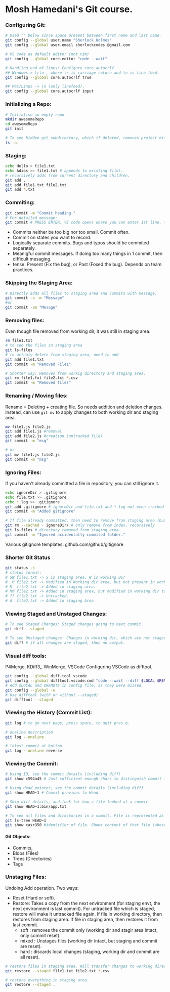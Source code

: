 # Mosh Hamedani's Git course.

### Configuring Git:

```bash
# Used "" below since space present between first name and last name.
git config --global user.name "Sherlock Holmes"
git config --global user.email sherlockcodes.@gmail.com

# VS code as default editor (not vim)
git config --global core.editor "code --wait"

# Handling end of lines: Configure core.autocrlf
## Windows-> \r\n , where \r is carriage return and \n is line feed.
git config --global core.autocrlf true

## Mac/Linus -> \n (only linefeed).
git config --global core.autocrlf input
```

### Initializing a Repo:

```bash
# Initialise an empty repo
mkdir awesomeRepo
cd awesomeRepo
git init

# To see hidden git subdirectory, which if deleted, removes project history.
ls -a
```

### Staging:

```bash
echo Hello > file1.txt
echo Adios >> file1.txt # appends to existing file).
# recursively adds from current directory and children.
git add .
git add file1.txt file2.txt
git add *.txt
```

### Commiting:

```bash
git commit -m "Commit heading."
# For detailed message:
git commit # PRESS ENTER. VS code opens where you can enter 1st line, then leave a line empty and then type detailed message from thrid line onwards.
```

- Commits neither be too big nor too small. Commit often.
- Commit on states you want to record.
- Logically separate commits. Bugs and typos should be commited separately.
- Meanigful commit messages. If doing too many things in 1 commit, then difficult mesaging.
- tense: Present (Fix the bug), or Past (Foxed the bug). Depends on team practices.

### Skipping the Staging Area:

```bash
# Directly adds all files to staging area and commits with message.
git commit -a -m "Message"
#or
git commit -am "Mesage"
```

### Removing files:

Even though file removed from working dir, it was still in staging area.

```bash
rm file1.txt
# to see the files in staging area
git ls-files
# to actualy delete from staging area, need to add
git add file1.txt
git commit -m "Removed File1"

# Shorter way: Removes from workig directory and staging area.
git rm file1.fxt file2.txt *.csv
git commit -m "Removed files"
```

### Renaming / Moving files:

Rename = Deleting + creating file. So needs addition and deletion changes. Instead, can use `git mv` to apply changes to both working dir and staging area.

```bash
mv file1.js file2.js
git add file1.js #removal
git add file2.js #creation (untracked file)
git commit -m "msg"

# or
git mv file1.js file2.js
git commit -m "msg"
```

### Ignoring Files:

If you haven't already committed a file in repository, you can still ignore it.

```bash
echo ignoreDir > .gitignore
echo file.txt >> .gitignore
echo *.log >> .gitignore
git add .gitignore # ignoreDir and file.txt and *.log not even tracked now.
git commit -m "Added gitignore"

# If file already committed, then need to remove from staging area (but not working dir).
git rm --cached - ignoreDir/ # only remove from index, recursively
git ls-files # directory removed from staging area.
git commit -m "Ignored accidentally commited folder."
```

Various gitignore templates: github.com/github/gitignore

### Shorter Git Status

```bash
git status -s
# status format:
# SW file1.txt -> S is staging area, W is working Dir
#  M file2.txt -> Modified in Working dir area, but not present in working dir.
# M  file2.txt -> Added in staging area.
# MM file2.txt -> Added in staging area, but modified in working dir too.
# ?? file2.txt -> Untracked.
# A  file2.txt -> Added in staging Area
```

### Viewing Staged and Unstaged Changes:

```bash
# To see Staged Changes: Staged changes going to next commit.
git diff --staged

# To see Unstaged changes: Changes in working dir, which are not staged yet.
git diff # if all changes are staged, then no output.
```

### Visual diff tools:

P4Merge, KDiff3,, WinMerge, VSCode
Configuring VSCode as difftool.

```bash
git config --global diff.tool vscode
git config --global difftool.vscode.cmd "code --wait --diff $LOCAL $REMOTE"
# Add $LOCAL and $REMOTE in config file, as they were missed.
git config --global -e
# Use difftool (with or without --staged)
git difftool --staged
```

### Viewing the History (Commit List):

```bash
git log # to go next page, press space, to quit pres q.

# oneline description
git log --oneline

# latest commit at bottom.
git log --oneline reverse
```

### Viewing the Commit:

```bash
# Using ID, see the commit details (including diff)
git show c594a45 # Just sufficient enough chars to distinguish commit id.

# Using Head pointer, see the commit details (including diff)
git show HEAD~1 # Commit previous to Head

# Skip diff details, and look for how a file looked at a commit.
git show HEAD~1:bin/app.txt

# To see all files and directories in a commit. File is represented as blob, and Directory is represented as tree.
git ls-tree HEAD~1
git show casr350 #identifier of file. Shows content of that file (whose identifier mentioned).
```

#### Git Objects:

- Commits,
- Blobs (Files)
- Trees (Directories)
- Tags

### Unstaging Files:

Undoing Add operation. Two ways:

- Reset (Hard or soft).
- Restore: Takes a copy from the next environment (for staging envt, the next environment is last commit). For untracked file which is staged, restore will make it untracked file again. If file in working directory, then restores from staging area. If file in staging area, then restores it from last commit.
  - soft : removes the commit only (working dir and stagir area intact, only commit reset).
  - mixed : Unstages files (working dir intact, but staging and commit are reset).
  - hard : discards local changes (staging, working dir and commit are all reset).

```bash
# restore files in staging area. Will transfer changes to working directory, and no staged changes exist for those files.
git restore --staged file1.txt file2.txt *.csv

# restore everything in staging area.
git restore --staged .
```
